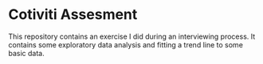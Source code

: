 # Cotiviti Assesment
This repository contains an exercise I did during an interviewing process. It contains some exploratory data analysis and fitting a trend line to some basic data.
